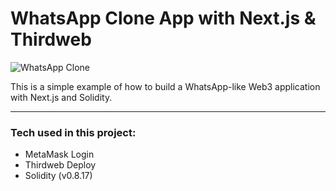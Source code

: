 # WhatsApp Clone App with Next.js & Thirdweb

![WhatsApp Clone](https://i.ibb.co/MGVJqT8/Clean-Shot-2022-10-03-at-20-19-53-2x.jpg)

This is a simple example of how to build a WhatsApp-like Web3 application with Next.js and Solidity.

---

### Tech used in this project:

- MetaMask Login
- Thirdweb Deploy
- Solidity (v0.8.17)


